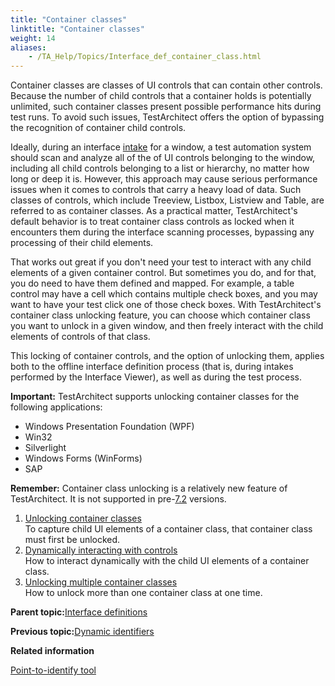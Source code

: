```yaml
--- 
title: "Container classes"
linktitle: "Container classes"
weight: 14
aliases: 
    - /TA_Help/Topics/Interface_def_container_class.html
---
```


Container classes are classes of UI controls that can contain other controls. Because the number of child controls that a container holds is potentially unlimited, such container classes present possible performance hits during test runs. To avoid such issues, TestArchitect offers the option of bypassing the recognition of container child controls.

Ideally, during an interface [intake](Interface_def_intake.html) for a window, a test automation system should scan and analyze all of the of UI controls belonging to the window, including all child controls belonging to a list or hierarchy, no matter how long or deep it is. However, this approach may cause serious performance issues when it comes to controls that carry a heavy load of data. Such classes of controls, which include Treeview, Listbox, Listview and Table, are referred to as container classes. As a practical matter, TestArchitect's default behavior is to treat container class controls as locked when it encounters them during the interface scanning processes, bypassing any processing of their child elements.

That works out great if you don't need your test to interact with any child elements of a given container control. But sometimes you do, and for that, you do need to have them defined and mapped. For example, a table control may have a cell which contains multiple check boxes, and you may want to have your test click one of those check boxes. With TestArchitect's container class unlocking feature, you can choose which container class you want to unlock in a given window, and then freely interact with the child elements of controls of that class.

This locking of container controls, and the option of unlocking them, applies both to the offline interface definition process \(that is, during intakes performed by the Interface Viewer\), as well as during the test process.

**Important:** TestArchitect supports unlocking container classes for the following applications:

-   Windows Presentation Foundation \(WPF\)
-   Win32
-   Silverlight
-   Windows Forms \(WinForms\)
-   SAP

**Remember:** Container class unlocking is a relatively new feature of TestArchitect. It is not supported in pre-[7.2](/TA_ReleaseNotes/DITA_source/Whats_New_7.2.html) versions.

1.  [Unlocking container classes](/TA_Help/Topics/Interface_def_container_class_unlock.html)  
To capture child UI elements of a container class, that container class must first be unlocked.
2.  [Dynamically interacting with controls](/TA_Help/Topics/Container_class_click_control_dynamically.html)  
How to interact dynamically with the child UI elements of a container class.
3.  [Unlocking multiple container classes](/TA_Help/Topics/Interface_def_container_class_unlock_settings.html)  
How to unlock more than one container class at one time.

**Parent topic:**[Interface definitions](/TA_Help/Topics/Interface_def.html)

**Previous topic:**[Dynamic identifiers](/TA_Help/Topics/The_test_language_dynamic_identifiers.html)

**Related information**  


[Point-to-identify tool](/TA_Help/Topics/Interface_def_client_interface_tool_identify.html)

